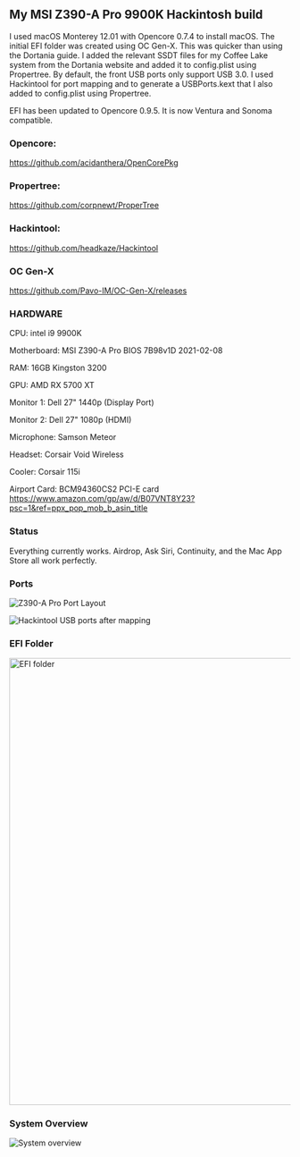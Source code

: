 
## My MSI Z390-A Pro 9900K Hackintosh build

I used macOS Monterey 12.01 with Opencore 0.7.4 to install macOS. The initial EFI folder was created using OC Gen-X. This was quicker than using the Dortania guide. I added the relevant SSDT files for my Coffee Lake system from the Dortania website and added it to config.plist using Propertree. By default, the front USB ports only support USB 3.0. I used Hackintool for port mapping and to generate a USBPorts.kext that I also added to config.plist using Propertree. 

EFI has been updated to Opencore 0.9.5. It is now Ventura and Sonoma compatible.

### Opencore:
https://github.com/acidanthera/OpenCorePkg

### Propertree:
https://github.com/corpnewt/ProperTree

### Hackintool:
https://github.com/headkaze/Hackintool

### OC Gen-X
https://github.com/Pavo-IM/OC-Gen-X/releases

### HARDWARE

CPU: intel i9 9900K

Motherboard: MSI Z390-A Pro BIOS 7B98v1D 2021-02-08

RAM: 16GB Kingston 3200

GPU: AMD RX 5700 XT

Monitor 1: Dell 27" 1440p (Display Port)

Monitor 2: Dell 27" 1080p (HDMI)

Microphone: Samson Meteor

Headset: Corsair Void Wireless

Cooler: Corsair 115i

Airport Card: BCM94360CS2 PCI-E card https://www.amazon.com/gp/aw/d/B07VNT8Y23?psc=1&ref=ppx_pop_mob_b_asin_title

### Status

Everything currently works. Airdrop, Ask Siri, Continuity, and the Mac App Store all work perfectly.

### Ports
![Z390-A Pro Port Layout](https://user-images.githubusercontent.com/22031708/140337881-d46ef9c4-294e-40e9-943f-65025ec8415d.png)

![Hackintool USB ports after mapping](https://user-images.githubusercontent.com/22031708/140337930-28ecd0e4-2c72-420a-8793-5ac165c92ba0.png)

### EFI Folder
<img width="800" alt="EFI folder" src="https://user-images.githubusercontent.com/22031708/140338065-2923bf9a-68c1-4bb4-a445-982accaf7886.png">


### System Overview
![System overview](https://user-images.githubusercontent.com/22031708/140338137-089e484b-f694-47aa-b8cf-6f951ccc2fbb.png)





